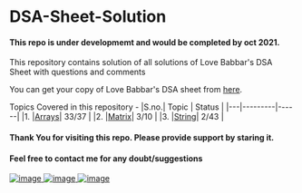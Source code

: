 # DSA-Sheet-Solution
#### This repo is under developmemt and would be completed by oct 2021.
This repository contains solution of all solutions of Love Babbar's DSA Sheet with questions and comments 

You can get your copy of Love Babbar's DSA sheet from [here](https://drive.google.com/file/d/1FMdN_OCfOI0iAeDlqswCiC2DZzD4nPsb/view).

Topics Covered in this repository - 
|S.no.| Topic | Status |
|---|---------|------|
|1. |[Arrays](https://github.com/AdarshGeek/DSA-Sheet-Solution/tree/main/Array)| 33/37 |
|2. |[Matrix](https://github.com/geeky01adarsh/DSA-Sheet-Solution/tree/main/Matrix)| 3/10 |
|3. |[String](https://github.com/geeky01adarsh/DSA-Sheet-Solution/tree/main/String )| 2/43 |

#### Thank You for visiting this repo. Please provide support by staring it.
#### Feel free to contact me for any doubt/suggestions
[![image](https://user-images.githubusercontent.com/74068552/128004471-32cc18b7-4ce6-4faa-9536-410607433b08.png)
](adarsh91094@gmail.com)   [![image](https://user-images.githubusercontent.com/74068552/128004564-e85e171a-0869-4c1f-9451-eb49254e8ea9.png)
](https://www.linkedin.com/in/adarsh-navneet-sinha-34a36419a/)     [![image](https://user-images.githubusercontent.com/74068552/128004703-5babc26d-679a-43a0-8d6b-9e4146d8f65a.png)
](https://twitter.com/geeky01adarsh)
